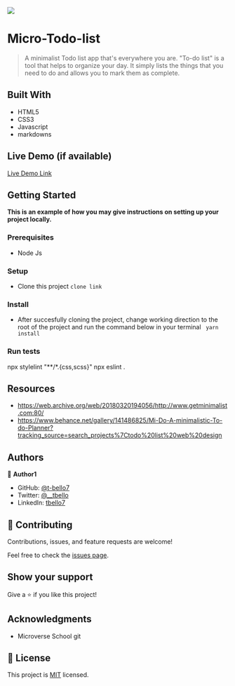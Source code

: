 ![](https://img.shields.io/badge/Microverse-blueviolet)

# Micro-Todo-list

>A minimalist Todo list app that's everywhere you are. "To-do list" is a tool that helps to organize your day. It simply lists the things that you need to do and allows you to mark them as complete. 

## Built With

- HTML5
- CSS3
- Javascript
- markdowns

## Live Demo (if available)

[Live Demo Link](https://t-bello7.github.io/micro-todo/)


## Getting Started

**This is an example of how you may give instructions on setting up your project locally.**

### Prerequisites
- Node Js

### Setup
- Clone this project 
`clone link`

### Install
- After succesfully cloning the project, change working direction to the root of the project and run the command below in your terminal
` yarn install`
<!-- ### Usage -->

### Run tests
npx stylelint "**/*.{css,scss}"
npx eslint .
<!-- ### Deployment -->

## Resources
- https://web.archive.org/web/20180320194056/http://www.getminimalist.com:80/
- https://www.behance.net/gallery/141486825/Mi-Do-A-minimalistic-To-do-Planner?tracking_source=search_projects%7Ctodo%20list%20web%20design
## Authors

👤 **Author1**

- GitHub: [@t-bello7](https://github.com/t-bello7)
- Twitter: [@__tbello](https://twitter.com/__tbello)
- LinkedIn: [tbello7](https://linkedin.com/in/tbello7)


## 🤝 Contributing

Contributions, issues, and feature requests are welcome!

Feel free to check the [issues page](../../issues/).

## Show your support

Give a ⭐️ if you like this project!

## Acknowledgments

- Microverse School git

## 📝 License

This project is [MIT](./MIT.md) licensed.